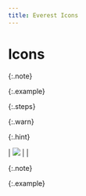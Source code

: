 ```yaml
---
title: Everest Icons
---
```


# Icons


{:.note}



{:.example}



{:.steps}



{:.warn}



{:.hint}



| ![]({{site.tc_baseurl}}/img/lens.gif) |  |



{:.note}



{:.example}


